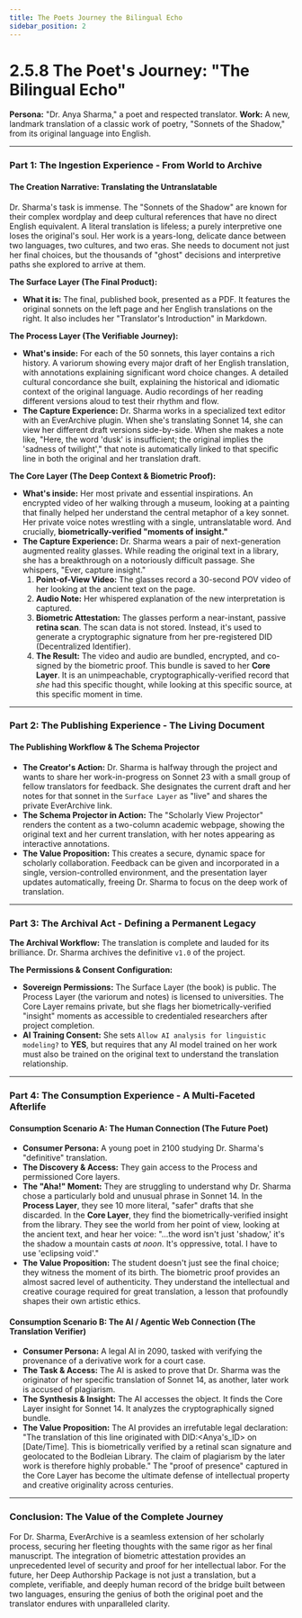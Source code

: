 ```yaml
---
title: The Poets Journey the Bilingual Echo
sidebar_position: 2
---
```


# 2.5.8 The Poet's Journey: "The Bilingual Echo"

**Persona:** "Dr. Anya Sharma," a poet and respected translator.
**Work:** A new, landmark translation of a classic work of poetry, "Sonnets of the Shadow," from its original language into English.

---

### **Part 1: The Ingestion Experience - From World to Archive**

#### **The Creation Narrative: Translating the Untranslatable**
Dr. Sharma's task is immense. The "Sonnets of the Shadow" are known for their complex wordplay and deep cultural references that have no direct English equivalent. A literal translation is lifeless; a purely interpretive one loses the original's soul. Her work is a years-long, delicate dance between two languages, two cultures, and two eras. She needs to document not just her final choices, but the thousands of "ghost" decisions and interpretive paths she explored to arrive at them.

**The Surface Layer (The Final Product):**
*   **What it is:** The final, published book, presented as a PDF. It features the original sonnets on the left page and her English translations on the right. It also includes her "Translator's Introduction" in Markdown.

**The Process Layer (The Verifiable Journey):**
*   **What's inside:** For each of the 50 sonnets, this layer contains a rich history. A variorum showing every major draft of her English translation, with annotations explaining significant word choice changes. A detailed cultural concordance she built, explaining the historical and idiomatic context of the original language. Audio recordings of her reading different versions aloud to test their rhythm and flow.
*   **The Capture Experience:** Dr. Sharma works in a specialized text editor with an EverArchive plugin. When she's translating Sonnet 14, she can view her different draft versions side-by-side. When she makes a note like, "Here, the word 'dusk' is insufficient; the original implies the 'sadness of twilight'," that note is automatically linked to that specific line in both the original and her translation draft.

**The Core Layer (The Deep Context & Biometric Proof):**
*   **What's inside:** Her most private and essential inspirations. An encrypted video of her walking through a museum, looking at a painting that finally helped her understand the central metaphor of a key sonnet. Her private voice notes wrestling with a single, untranslatable word. And crucially, **biometrically-verified "moments of insight."**
*   **The Capture Experience:** Dr. Sharma wears a pair of next-generation augmented reality glasses. While reading the original text in a library, she has a breakthrough on a notoriously difficult passage. She whispers, "Ever, capture insight."
    1.  **Point-of-View Video:** The glasses record a 30-second POV video of her looking at the ancient text on the page.
    2.  **Audio Note:** Her whispered explanation of the new interpretation is captured.
    3.  **Biometric Attestation:** The glasses perform a near-instant, passive **retina scan**. The scan data is not stored. Instead, it's used to generate a cryptographic signature from her pre-registered DID (Decentralized Identifier).
    4.  **The Result:** The video and audio are bundled, encrypted, and co-signed by the biometric proof. This bundle is saved to her **Core Layer**. It is an unimpeachable, cryptographically-verified record that *she* had this specific thought, while looking at this specific source, at this specific moment in time.

---

### **Part 2: The Publishing Experience - The Living Document**

#### **The Publishing Workflow & The Schema Projector**
*   **The Creator's Action:** Dr. Sharma is halfway through the project and wants to share her work-in-progress on Sonnet 23 with a small group of fellow translators for feedback. She designates the current draft and her notes for that sonnet in the `Surface Layer` as "live" and shares the private EverArchive link.
*   **The Schema Projector in Action:** The "Scholarly View Projector" renders the content as a two-column academic webpage, showing the original text and her current translation, with her notes appearing as interactive annotations.
*   **The Value Proposition:** This creates a secure, dynamic space for scholarly collaboration. Feedback can be given and incorporated in a single, version-controlled environment, and the presentation layer updates automatically, freeing Dr. Sharma to focus on the deep work of translation.

---

### **Part 3: The Archival Act - Defining a Permanent Legacy**

**The Archival Workflow:**
The translation is complete and lauded for its brilliance. Dr. Sharma archives the definitive `v1.0` of the project.

**The Permissions & Consent Configuration:**
*   **Sovereign Permissions:** The Surface Layer (the book) is public. The Process Layer (the variorum and notes) is licensed to universities. The Core Layer remains private, but she flags her biometrically-verified "insight" moments as accessible to credentialed researchers after project completion.
*   **AI Training Consent:** She sets `Allow AI analysis for linguistic modeling?` to **YES**, but requires that any AI model trained on her work must also be trained on the original text to understand the translation relationship.

---

### **Part 4: The Consumption Experience - A Multi-Faceted Afterlife**

#### **Consumption Scenario A: The Human Connection (The Future Poet)**
*   **Consumer Persona:** A young poet in 2100 studying Dr. Sharma's "definitive" translation.
*   **The Discovery & Access:** They gain access to the Process and permissioned Core layers.
*   **The "Aha!" Moment:** They are struggling to understand why Dr. Sharma chose a particularly bold and unusual phrase in Sonnet 14. In the **Process Layer**, they see 10 more literal, "safer" drafts that she discarded. In the **Core Layer**, they find the biometrically-verified insight from the library. They see the world from her point of view, looking at the ancient text, and hear her voice: "...the word isn't just 'shadow,' it's the shadow a mountain casts *at noon*. It's oppressive, total. I have to use 'eclipsing void'."
*   **The Value Proposition:** The student doesn't just see the final choice; they witness the moment of its birth. The biometric proof provides an almost sacred level of authenticity. They understand the intellectual and creative courage required for great translation, a lesson that profoundly shapes their own artistic ethics.

#### **Consumption Scenario B: The AI / Agentic Web Connection (The Translation Verifier)**
*   **Consumer Persona:** A legal AI in 2090, tasked with verifying the provenance of a derivative work for a court case.
*   **The Task & Access:** The AI is asked to prove that Dr. Sharma was the originator of her specific translation of Sonnet 14, as another, later work is accused of plagiarism.
*   **The Synthesis & Insight:** The AI accesses the object. It finds the Core Layer insight for Sonnet 14. It analyzes the cryptographically signed bundle.
*   **The Value Proposition:** The AI provides an irrefutable legal declaration: "The translation of this line originated with DID:&lt;Anya's_ID&gt; on [Date/Time]. This is biometrically verified by a retinal scan signature and geolocated to the Bodleian Library. The claim of plagiarism by the later work is therefore highly probable." The "proof of presence" captured in the Core Layer has become the ultimate defense of intellectual property and creative originality across centuries.

---

### **Conclusion: The Value of the Complete Journey**
For Dr. Sharma, EverArchive is a seamless extension of her scholarly process, securing her fleeting thoughts with the same rigor as her final manuscript. The integration of biometric attestation provides an unprecedented level of security and proof for her intellectual labor. For the future, her Deep Authorship Package is not just a translation, but a complete, verifiable, and deeply human record of the bridge built between two languages, ensuring the genius of both the original poet and the translator endures with unparalleled clarity.